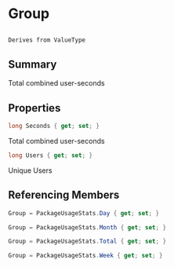 # Group

## 
```c#
Derives from ValueType
```

## Summary

Total combined user-seconds
## Properties

```c#
long Seconds { get; set; } 
```
Total combined user-seconds
```c#
long Users { get; set; } 
```
Unique Users
## Referencing Members

```c#
Group = PackageUsageStats.Day { get; set; } 
```
```c#
Group = PackageUsageStats.Month { get; set; } 
```
```c#
Group = PackageUsageStats.Total { get; set; } 
```
```c#
Group = PackageUsageStats.Week { get; set; } 
```

